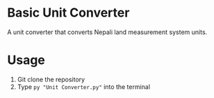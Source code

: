 # Basic Unit Converter
A unit converter that converts Nepali land measurement system units.


# Usage
1. Git clone the repository
2. Type ``py "Unit Converter.py"`` into the terminal